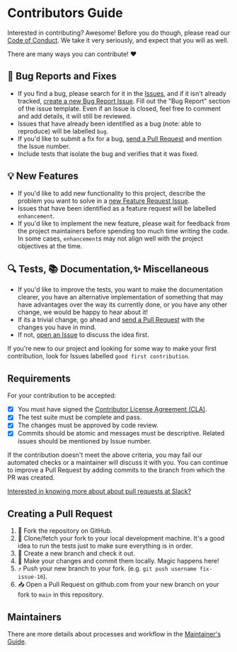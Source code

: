 # Contributors Guide

Interested in contributing? Awesome! Before you do though, please read our
[Code of Conduct](https://slackhq.github.io/code-of-conduct). We take it very
seriously, and expect that you will as well.

There are many ways you can contribute! :heart:

## :bug: Bug Reports and Fixes

- If you find a bug, please search for it in the
  [Issues](https://github.com/slackapi/deno-slack-api/issues), and if it isn't
  already tracked,
  [create a new Bug Report Issue](https://github.com/slackapi/deno-slack-api/issues/new/choose).
  Fill out the "Bug Report" section of the issue template. Even if an Issue is
  closed, feel free to comment and add details, it will still be reviewed.
- Issues that have already been identified as a bug (note: able to reproduce)
  will be labelled `bug`.
- If you'd like to submit a fix for a bug,
  [send a Pull Request](#creating-a-pull-request) and mention the Issue number.
- Include tests that isolate the bug and verifies that it was fixed.

## :bulb: New Features

- If you'd like to add new functionality to this project, describe the problem
  you want to solve in a
  [new Feature Request Issue](https://github.com/slackapi/deno-slack-api/issues/new/choose).
- Issues that have been identified as a feature request will be labelled
  `enhancement`.
- If you'd like to implement the new feature, please wait for feedback from the
  project maintainers before spending too much time writing the code. In some
  cases, `enhancement`s may not align well with the project objectives at the
  time.

## :mag: Tests, :books: Documentation,:sparkles: Miscellaneous

- If you'd like to improve the tests, you want to make the documentation
  clearer, you have an alternative implementation of something that may have
  advantages over the way its currently done, or you have any other change, we
  would be happy to hear about it!
- If its a trivial change, go ahead and
  [send a Pull Request](#creating-a-pull-request) with the changes you have in
  mind.
- If not, [open an Issue](https://github.com/slackapi/deno-slack-api/issues/new)
  to discuss the idea first.

If you're new to our project and looking for some way to make your first
contribution, look for Issues labelled `good first contribution`.

## Requirements

For your contribution to be accepted:

- [x] You must have signed the
      [Contributor License Agreement (CLA)](https://cla.salesforce.com/sign-cla).
- [x] The test suite must be complete and pass.
- [x] The changes must be approved by code review.
- [x] Commits should be atomic and messages must be descriptive. Related issues
      should be mentioned by Issue number.

If the contribution doesn't meet the above criteria, you may fail our automated
checks or a maintainer will discuss it with you. You can continue to improve a
Pull Request by adding commits to the branch from which the PR was created.

[Interested in knowing more about about pull requests at Slack?](https://slack.engineering/on-empathy-pull-requests-979e4257d158#.awxtvmb2z)

## Creating a Pull Request

1. :fork_and_knife: Fork the repository on GitHub.
2. :runner: Clone/fetch your fork to your local development machine. It's a good
   idea to run the tests just to make sure everything is in order.
3. :herb: Create a new branch and check it out.
4. :crystal_ball: Make your changes and commit them locally. Magic happens here!
5. :arrow_heading_up: Push your new branch to your fork. (e.g.
   `git push username fix-issue-16`).
6. :inbox_tray: Open a Pull Request on github.com from your new branch on your
   fork to `main` in this repository.

## Maintainers

There are more details about processes and workflow in the
[Maintainer's Guide](./maintainers_guide.md).
